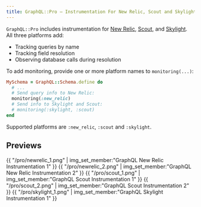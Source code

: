 ```yaml
---
title: GraphQL::Pro — Instrumentation For New Relic, Scout and Skylight
---
```


`GraphQL::Pro` includes instrumentation for [New Relic](https://newrelic.com/), [Scout](https://scoutapp.com), and [Skylight](skylight.io). All three platforms add:

- Tracking queries by name
- Tracking field resolution
- Observing database calls during resolution  

To add monitoring, provide one or more platform names to `monitoring(...)`:

```ruby
MySchema = GraphQL::Schema.define do
  # ...
  # Send query info to New Relic:
  monitoring(:new_relic)
  # Send info to Skylight and Scout:
  # monitoring(:skylight, :scout)
end
```

Supported platforms are `:new_relic`, `:scout` and `:skylight`.

## Previews

<div class="img-set">
{{ "/pro/newrelic_1.png" | img_set_member:"GraphQL New Relic Instrumentation 1" }}
{{ "/pro/newrelic_2.png" | img_set_member:"GraphQL New Relic Instrumentation 2" }}
{{ "/pro/scout_1.png" | img_set_member:"GraphQL Scout Instrumentation 1" }}
{{ "/pro/scout_2.png" | img_set_member:"GraphQL Scout Instrumentation 2" }}
{{ "/pro/skylight_1.png" | img_set_member:"GraphQL Skylight Instrumentation 1" }}
</div>
